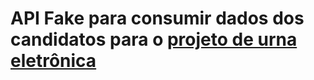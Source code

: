 # API Fake para consumir dados dos candidatos para o [projeto de urna eletrônica](https://github.com/JohnPetros/urna-eletronica)
